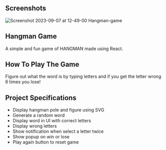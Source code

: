 
## Screenshots

![Screenshot 2023-09-07 at 12-49-00 Hangman-game](https://github.com/Sid797/Hangman-Game/assets/121742181/1d5a7aff-b32a-4562-8271-9e7fb739e64c)


## Hangman Game
A simple and fun game of HANGMAN made using React.

## How To Play The Game

Figure out what the word is by typing letters and if you get the letter wrong 6 times you lose!

## Project Specifications

- Display hangman pole and figure using SVG
- Generate a random word
- Display word in UI with correct letters
- Display wrong letters
- Show notification when select a letter twice
- Show popup on win or lose
- Play again button to reset game